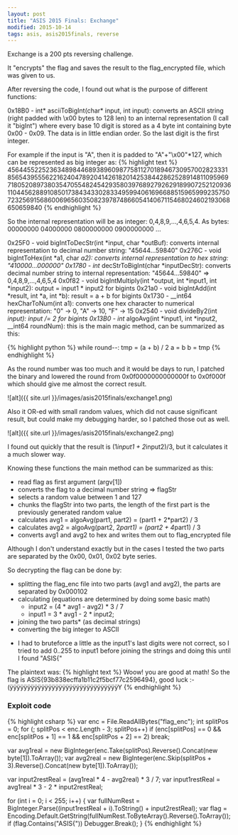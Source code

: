 ```yaml
---
layout: post
title: "ASIS 2015 Finals: Exchange"
modified: 2015-10-14
tags: asis, asis2015finals, reverse
---
```


Exchange is a 200 pts reversing challenge.

It "encrypts" the flag and saves the result to the flag_encrypted file, which was given to us.

After reversing the code, I found out what is the purpose of different functions:

0x18B0 - int* asciiToBigInt(char* input, int input): converts an ASCII string (right padded with \x00 bytes to 128 len) to an internal representation (I call it "bigInt") where every base 10 digit is stored as a 4 byte int containing byte 0x00 - 0x09. The data is in little endian order. So the last digit is the first integer.

For example if the input is "A", then it is padded to "A"+"\x00"*127, which can be represented as big integer as:
{% highlight text %}
45644552252363489844689389609877581127018946730957002823331856543955562216240478920414261820142538442862528914811095969718052089738035470554824542935803976892792629189907252120936110445628891085017384343302833495994061696688515965999235750723256915686006965603508239787486605414067115468024602193068650659840
{% endhighlight %}

So the internal representation will be as integer: 0,4,8,9,...,4,6,5,4. As bytes: 00000000 04000000 0800000000 0900000000 ...

0x25F0 - void bigIntToDecStr(int *input, char *outBuf): converts internal representation to decimal number string: "45644...59840"
0x276C - void bigIntToHex(int *a1, char *a2): converts internal representation to hex string: "410000...000000"
0x1780 - int* decStrToBigInt(char *inputDecStr): converts decimal number string to internal representation: "45644...59840" => 0,4,8,9,...,4,6,5,4
0x0f82 - void bigIntMultiply(int *output, int *input1, int *input2): output = input1 * input2 for bigints
0x21a0 - void bigIntAdd(int *result, int *a, int *b): result = a + b for bigints
0x1730 - __int64 hexCharToNum(int a1): converts one hex character to numerical representation: "0" -> 0, "A" -> 10, "F" -> 15
0x2540 - void divideBy2(int *input): input /= 2 for bigints
0x13B0 - int* algoAvg(int *input1, int *input2, __int64 roundNum): this is the main magic method, can be summarized as this:

{% highlight python %}
while round--:
  tmp = (a + b) / 2
  a = b
  b = tmp
{% endhighlight %}
  
As the round number was too much and it would be days to run, I patched the binary and lowered the round from 0x0f0000000000000f to 0x0f000f which should give me almost the correct result.

![alt]({{ site.url }}/images/asis2015finals/exchange1.png)

Also it OR-ed with small random values, which did not cause significant result, but could make my debugging harder, so I patched those out as well.

![alt]({{ site.url }}/images/asis2015finals/exchange2.png)

I found out quickly that the result is (1*input1 + 2*input2)/3, but it calculates it a much slower way.

Knowing these functions the main method can be summarized as this:

 - read flag as first argument (argv[1])
 - converts the flag to a decimal number string => flagStr
 - selects a random value between 1 and 127
 - chunks the flagStr into two parts, the length of the first part is the previously generated random value
 - calculates avg1 = algoAvg(part1, part2) = (part1 + 2*part2) / 3
 - calculates avg2 = algoAvg(part2, 2*part1) = (part2 + 4*part1) / 3
 - converts avg1 and avg2 to hex and writes them out to flag_encrypted file
 
Although I don't understand exactly but in the cases I tested the two parts are separated by the 0x00, 0x01, 0x02 byte series.

So decrypting the flag can be done by:

 - splitting the flag_enc file into two parts (avg1 and avg2), the parts are separated by 0x000102
 - calculating (equations are determined by doing some basic math) 
   - input2 = (4 * avg1 - avg2) * 3 / 7
   - input1 = 3 * avg1 - 2 * input2;
 - joining the two parts* (as decimal strings)
 - converting the big integer to ASCII
 
* I had to bruteforce a little as the input1's last digits were not correct, so I tried to add 0..255 to input1 before joining the strings and doing this until I found "ASIS{"

The plaintext was: 
{% highlight text %}
Woow! you are good at math! So the flag is ASIS{93b838ecffa1b11c2f5bcf77c2596494}, good luck :-(ÿÿÿÿÿÿÿÿÿÿÿÿÿÿÿÿÿÿÿÿÿÿÿÿÿÿÿÿÿÿÿY
{% endhighlight %}

### Exploit code

{% highlight csharp %}
var enc = File.ReadAllBytes("flag_enc");
int splitPos = 0;
for (; splitPos < enc.Length - 3; splitPos++)
    if (enc[splitPos] == 0 && enc[splitPos + 1] == 1 && enc[splitPos + 2] == 2)
        break;

var avg1real = new BigInteger(enc.Take(splitPos).Reverse().Concat(new byte[1]).ToArray());
var avg2real = new BigInteger(enc.Skip(splitPos + 3).Reverse().Concat(new byte[1]).ToArray());

var input2restReal = (avg1real * 4 - avg2real) * 3 / 7;
var input1restReal = avg1real * 3 - 2 * input2restReal;

for (int i = 0; i < 255; i++)
{
    var fullNumRest = BigInteger.Parse((input1restReal + i).ToString() + input2restReal);
    var flag = Encoding.Default.GetString(fullNumRest.ToByteArray().Reverse().ToArray());
    if (flag.Contains("ASIS{"))
        Debugger.Break();
}
{% endhighlight %}
